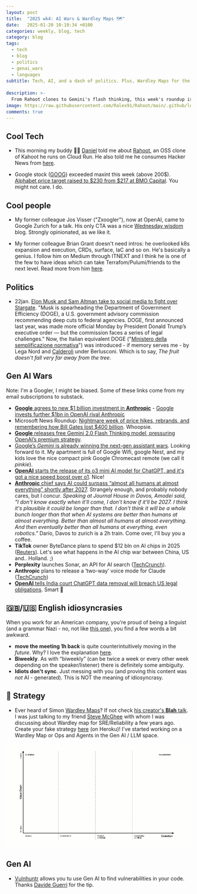 ```yaml
---
layout: post
title:  "2025 wk4: AI Wars & Wardley Maps 🗺️"
date:   2025-01-20 10:10:34 +0100
categories: weekly, blog, tech
category: blog
tags:
  - tech
  - blog
  - politics
  - genai_wars
  - languages
subtitle: Tech, AI, and a dash of politics. Plus, Wardley Maps for the win! 🗺️

description: >-
  From Rahoot clones to Gemini's flash thinking, this week's roundup is a whirlwind of tech news.  We've got OpenAI price hikes, Anthropic's bold predictions (AI surpassing humans by 2027?! 🤯), and even a linguistic head-scratcher or two. Plus, dive into the world of Wardley Maps and Gen AI vulnerability hunting. It's a wild ride! 🎢
image: https://raw.githubusercontent.com/Ralex91/Rahoot/main/.github/logo.svg
comments: true
---
```


## Cool Tech

* This morning my buddy 🔗👔 [Daniel](https://www.linkedin.com/in/danistrebel/) told me about [Rahoot](https://github.com/Ralex91/Rahoot), an OSS clone of Kahoot he runs on Cloud Run. He also told me he consumes Hacker News from [here](https://hckrnews.com/).

* Google stock ([GOOG](https://finance.yahoo.com/quote/GOOG/)) exceeded maxint this week (above 200$).
[Alphabet price target raised to $230 from $217 at BMO Capital](https://finance.yahoo.com/news/alphabet-price-target-raised-230-131507813.html).  You might not care. I do.


## Cool people

* My former colleague Jos Visser ("Zxoogler"), now at OpenAI, came to Google Zurich for a talk. His only CTA was a nice
[Wednesday wisdom](https://josvisser.substack.com/p/how-to-become-a-manager?utm_source=substack&utm_medium=email) blog.
Strongly opinionated, as we like it.

* My former colleague Brian Grant doesn't need intros: he overlooked k8s expansion and execution, CRDs, surface, IaC and so on. He's basically a genius. I follow him on Medium through ITNEXT and I think he is one of the few to have ideas which can
take Terrafom/Pulumi/friends to the next level. Read more from him [here](https://itnext.io/packages-in-infrastructure-as-code-138fcf463880).

## Politics

* 22jan. [Elon Musk and Sam Altman take to social media to fight over Stargate](https://techcrunch.com/2025/01/22/elon-musk-and-sam-altman-take-to-social-media-to-fight-over-stargate/?utm_source=substack&utm_medium=email). "Musk is spearheading the Department of Government Efficiency (DOGE), a U.S. government advisory commission recommending deep cuts to federal agencies. DOGE, first announced last year, was made more official Monday by President Donald Trump’s executive order — but the commission faces a series of legal challenges." Now, the Italian equivalent DOGE ("[Ministero della semplificazione normativa](https://www.riformeistituzionali.gov.it/it/)") was introduced - if memory serves me - by Lega Nord and [Calderoli](https://it.wikipedia.org/wiki/Roberto_Calderoli) under Berlusconi. Which is to say, *The fruit doesn't fall very far away from the tree*.


## Gen AI Wars

Note: I'm a Googler, I might be biased. Some of these links come from my email subscriptions to substack.

* [**Google** agrees to new $1 billion investment in **Anthropic**](https://www.cnbc.com/2025/01/22/google-agrees-to-new-1-billion-investment-in-anthropic.html?utm_source=substack&utm_medium=email) -
[Google invests further $1bn in OpenAI rival Anthropic](https://www.ft.com/content/ed631513-dd37-44a3-a536-b2002f5727cc)
* Microsoft News Roundup: [Nightmare week of price hikes, rebrands, and remembering how Bill Gates lost $400 billion](https://www.windowscentral.com/microsoft/microsoft-news-roundup-nightmare-week-of-price-hikes-rebrands-and-remembering-how-bill-gates-lost-usd400-billion). Whoopsie.
* [**Google** releases free Gemini 2.0 Flash Thinking model, pressuring OpenAI’s premium strategy](https://venturebeat.com/ai/google-releases-free-gemini-2-0-flash-thinking-model-pressuring-openais-premium-strategy/).
* [Google’s *Gemini* is already winning the next-gen assistant wars](https://www.theverge.com/2025/1/22/24349416/google-gemini-virtual-assistant-samsung-siri-alexa). Looking forward to it. My apartment is full of Google Wifi, google Nest, and my kids love the nice compact pink Google Chromecast remote (we call it *pinkie*).
* [**OpenAI** starts the release of its o3 mini AI model for ChatGPT, and it's got a nice speed boost over o1](https://www.techradar.com/computing/artificial-intelligence/openai-starts-to-release-the-o3-mini-ai-model-for-chatgpt-and-its-got-a-nice-speed-boost-over-o1). Nice!
* [**Anthropic** chief says AI could surpass “almost all humans at almost everything” shortly after 2027](https://arstechnica.com/ai/2025/01/anthropic-chief-says-ai-could-surpass-almost-all-humans-at-almost-everything-shortly-after-2027/). Strangely enough, and probably nobody cares, but I concur. *Speaking at Journal House in Davos, Amodei said, "I don't know exactly when it'll come, I don't know if it'll be 2027. I think it's plausible it could be longer than that. I don't think it will be a whole bunch longer than that when AI systems are better than humans at almost everything. Better than almost all humans at almost everything. And then eventually better than all humans at everything, even robotics."* Dario, Davos to zurich is a 2h train. Come over, I'll buy you a coffee.
* **TikTok** owner ByteDance plans to spend $12 bln on AI chips in 2025 ([Reuters](https://www.reuters.com/technology/artificial-intelligence/tiktok-owner-bytedance-plans-spend-12-bln-ai-chips-2025-ft-reports-2025-01-22/?utm_source=substack&utm_medium=email)). Let's see what happens in the AI chip war between China, US and.. Holland. ;)
* **Perplexity** launches Sonar, an API for AI search ([TechCrunch](https://techcrunch.com/2025/01/21/perplexity-launches-sonar-an-api-for-ai-search/?utm_source=substack&utm_medium=email)).
* **Anthropic** plans to release a ‘two-way’ voice mode for Claude ([TechCrunch](https://techcrunch.com/2025/01/21/anthropic-plans-to-release-a-two-way-voice-mode-for-claude/?utm_source=substack&utm_medium=email))
* [**OpenAI** tells India court ChatGPT data removal will breach US legal obligations](https://www.reuters.com/technology/artificial-intelligence/openai-tells-india-court-chatgpt-data-removal-will-breach-us-legal-obligations-2025-01-22/).
  Smart 🍑


## 🇬🇧/🇺🇸 English idiosyncrasies

When you work for an American company, you're proud of being a linguist (and a grammar Nazi - no, not like [this one](https://www.aljazeera.com/economy/2025/1/21/musk-accused-of-giving-nazi-salute-during-trump-inauguration-celebrations)), you find a few words a bit awkward.
* **move the meeting 1h back** is quite counterintuitively moving in the *future*. Why? I love the explanation [here](https://www.quora.com/If-someone-says-lets-move-that-meeting-back-an-hour-do-they-mean-to-move-it-to-8-or-move-it-to-10).
* **Biweekly**. As with “biweekly” (can be twice a week or every other week depending on the speaker/listener) there is definitely some ambiguity.
* **Idiots don't sync**. Just messing with you (and proving this content was *not* AI - generated). This is NOT the meaning of idiosyncrasy.

## ‍💼 Strategy

* Ever heard of Simon [Wardley Maps](https://en.wikipedia.org/wiki/Wardley_map)? If not check [his creator's **Blah** talk](https://www.youtube.com/watch?v=-jCFVhnf2HE&t=137s). I was just talking to my friend [Steve McGhee](https://cloud.google.com/developers/advocates/steve-mcghee) with whom I was discussing about Wardley map for SRE/Reliability a few years ago.
Create your fake strategy [here](https://strategy-madlibs.herokuapp.com/) (on Heroku)!
I've started working on a Wardley Map or Ops and Agents in the Gen AI / LLM space.

![Wardley Map template](/assets/images/wardley-map-animation.webp)


## Gen AI

* [Vulnhuntr](https://github.com/dguerri/vulnhuntr) allows you tu use Gen AI to find vulnerabilities in your code.
  Thanks [Davide Guerri](https://www.linkedin.com/in/dguerri/) for the tip.


<!--

TODO(ricc): make it a common funny footer
### 🕺 Emoji Legend

* 📐 : The Verge
* 🖕 : Medium (of course)
* 🏦 : VentureBeat
* 🧠 : AI News
* 🦋 : Bluesky
* 👔 : Linkedin
* : techcrunch
* FT:

**PS** Spot the meta-emoji!

[05:26, 23/01/2025] Riccardo:
[07:27, 23/01/2025] Riccardo: Quite politici
[14:12, 23/01/2025] Riccardo: https://arstechnica.com/ai/2025/01/anthropic-chief-says-ai-could-surpass-almost-all-humans-at-almost-everything-shortly-after-2027/
-->
